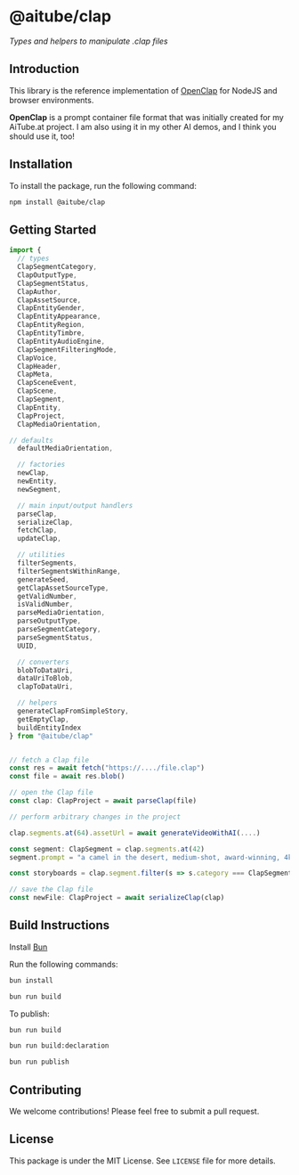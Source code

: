 # @aitube/clap

*Types and helpers to manipulate .clap files*

## Introduction

This library is the reference implementation of [OpenClap](https://github.com/jbilcke-hf/OpenClap-Format) for NodeJS and browser environments.

**OpenClap** is a prompt container file format that was initially created for my AiTube.at project. I am also using it in my other AI demos, and I think you should use it, too!

## Installation

To install the package, run the following command:

```bash
npm install @aitube/clap
```

## Getting Started

```typescript
import {
  // types
  ClapSegmentCategory,
  ClapOutputType,
  ClapSegmentStatus,
  ClapAuthor,
  ClapAssetSource,
  ClapEntityGender,
  ClapEntityAppearance,
  ClapEntityRegion,
  ClapEntityTimbre,
  ClapEntityAudioEngine,
  ClapSegmentFilteringMode,
  ClapVoice,
  ClapHeader,
  ClapMeta,
  ClapSceneEvent,
  ClapScene,
  ClapSegment,
  ClapEntity,
  ClapProject, 
  ClapMediaOrientation,

// defaults
  defaultMediaOrientation,

  // factories
  newClap,
  newEntity,
  newSegment,

  // main input/output handlers
  parseClap,
  serializeClap,
  fetchClap,
  updateClap,

  // utilities
  filterSegments,
  filterSegmentsWithinRange,
  generateSeed,
  getClapAssetSourceType,
  getValidNumber,
  isValidNumber,
  parseMediaOrientation,
  parseOutputType,
  parseSegmentCategory,
  parseSegmentStatus,
  UUID,

  // converters
  blobToDataUri,
  dataUriToBlob,
  clapToDataUri,

  // helpers
  generateClapFromSimpleStory,
  getEmptyClap,
  buildEntityIndex
} from "@aitube/clap"


// fetch a Clap file
const res = await fetch("https://..../file.clap")
const file = await res.blob()

// open the Clap file
const clap: ClapProject = await parseClap(file)

// perform arbitrary changes in the project

clap.segments.at(64).assetUrl = await generateVideoWithAI(....)

const segment: ClapSegment = clap.segments.at(42)
segment.prompt = "a camel in the desert, medium-shot, award-winning, 4k, Canon EOS"

const storyboards = clap.segment.filter(s => s.category === ClapSegmentCategory.STORYBOARD)

// save the Clap file
const newFile: ClapProject = await serializeClap(clap)
```

## Build Instructions

Install [Bun](https://bun.sh/)

Run the following commands:

```bash
bun install

bun run build
```

To publish:

```bash
bun run build

bun run build:declaration

bun run publish
```

## Contributing

We welcome contributions! Please feel free to submit a pull request.

## License

This package is under the MIT License. See `LICENSE` file for more details.
